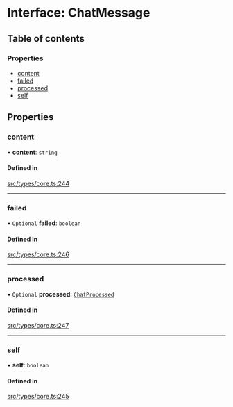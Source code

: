 # Interface: ChatMessage

## Table of contents

### Properties

- [content](../wiki/ChatMessage#content)
- [failed](../wiki/ChatMessage#failed)
- [processed](../wiki/ChatMessage#processed)
- [self](../wiki/ChatMessage#self)

## Properties

### content

• **content**: `string`

#### Defined in

[src/types/core.ts:244](https://github.com/decisively-io/interview-sdk/blob/446690b60c81e927aa0482c392a4609421447e92/src/types/core.ts#L244)

___

### failed

• `Optional` **failed**: `boolean`

#### Defined in

[src/types/core.ts:246](https://github.com/decisively-io/interview-sdk/blob/446690b60c81e927aa0482c392a4609421447e92/src/types/core.ts#L246)

___

### processed

• `Optional` **processed**: [`ChatProcessed`](../wiki/ChatProcessed)

#### Defined in

[src/types/core.ts:247](https://github.com/decisively-io/interview-sdk/blob/446690b60c81e927aa0482c392a4609421447e92/src/types/core.ts#L247)

___

### self

• **self**: `boolean`

#### Defined in

[src/types/core.ts:245](https://github.com/decisively-io/interview-sdk/blob/446690b60c81e927aa0482c392a4609421447e92/src/types/core.ts#L245)
